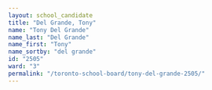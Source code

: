 ```yaml
---
layout: school_candidate
title: "Del Grande, Tony"
name: "Tony Del Grande"
name_last: "Del Grande"
name_first: "Tony"
name_sortby: "del grande"
id: "2505"
ward: "3"
permalink: "/toronto-school-board/tony-del-grande-2505/"
---
```

